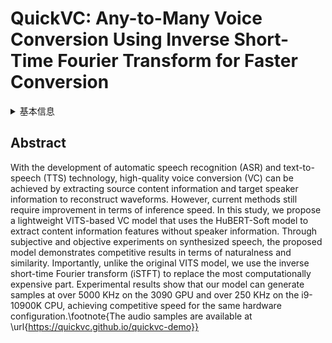 # QuickVC: Any-to-Many Voice Conversion Using Inverse Short-Time Fourier Transform for Faster Conversion

<details>
<summary>基本信息</summary>

- 标题: "QuickVC: Any-to-Many Voice Conversion Using Inverse Short-Time Fourier Transform for Faster Conversion."
- 作者:
  - 01 Houjian Guo
  - 02 Chaoran Liu
  - 03 Carlos Toshinori Ishi
  - 04 Hiroshi Ishiguro
- 链接:
  - [ArXiv](https://arxiv.org/abs/2302.08296v4)
  - [Publication]()
  - [Github]()
  - [Demo]()
- 文件:
  - [ArXiv:2302.08296v1](D:\Speech\Sapphire-TTS-Collection\Models\-VC\_PDF\2023.02.16_2302.08296v1_QuickVC__Many-to-Any_Voice_Conversion_Using_Inverse_Short-Time_Fourier_Transform_for_Faster_Conversion.pdf)
  - [ArXiv:2302.08296v2](D:\Speech\Sapphire-TTS-Collection\Models\-VC\_PDF\2023.02.16_2302.08296v2_QuickVC__Many-to-Any_Voice_Conversion_Using_Inverse_Short-Time_Fourier_Transform_for_Faster_Conversion.pdf)
  - [ArXiv:2302.08296v3](D:\Speech\Sapphire-TTS-Collection\Models\-VC\_PDF\2023.02.16_2302.08296v3_QuickVC__Many-to-Any_Voice_Conversion_Using_Inverse_Short-Time_Fourier_Transform_for_Faster_Conversion.pdf)
  - [ArXiv:2302.08296v4](D:\Speech\Sapphire-TTS-Collection\Models\-VC\_PDF\2023.02.16_2302.08296v4_QuickVC__Any-to-Many_Voice_Conversion_Using_Inverse_Short-Time_Fourier_Transform_for_Faster_Conversion.pdf)
  - [Publication] #TODO

</details>

## Abstract

With the development of automatic speech recognition (ASR) and text-to-speech (TTS) technology, high-quality voice conversion (VC) can be achieved by extracting source content information and target speaker information to reconstruct waveforms.
However, current methods still require improvement in terms of inference speed.
In this study, we propose a lightweight VITS-based VC model that uses the HuBERT-Soft model to extract content information features without speaker information.
Through subjective and objective experiments on synthesized speech, the proposed model demonstrates competitive results in terms of naturalness and similarity.
Importantly, unlike the original VITS model, we use the inverse short-time Fourier transform (iSTFT) to replace the most computationally expensive part.
Experimental results show that our model can generate samples at over 5000 KHz on the 3090 GPU and over 250 KHz on the i9-10900K CPU, achieving competitive speed for the same hardware configuration.\footnote{The audio samples are available at \url{https://quickvc.github.io/quickvc-demo}}
